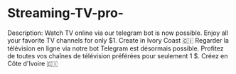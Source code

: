 # Streaming-TV-pro-
Description: Watch TV online via our telegram bot is now possible. Enjoy all your favorite TV channels for only $1. Create in Ivory Coast 🇨🇮  Regarder la télévision en ligne via notre bot Telegram est désormais possible. Profitez de toutes vos chaînes de télévision préférées pour seulement 1 $. Créez en Côte d'Ivoire 🇨🇮
